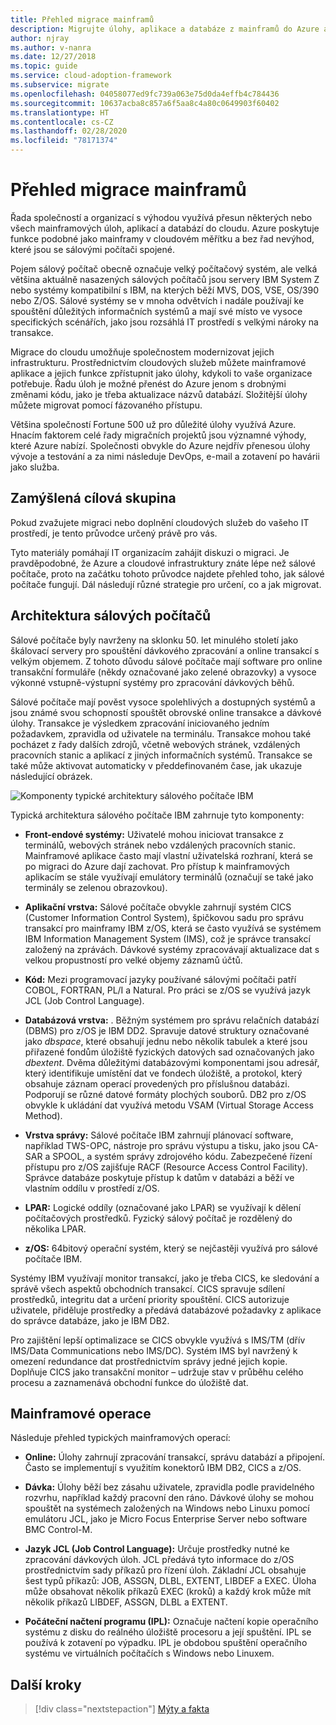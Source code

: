 ```yaml
---
title: Přehled migrace mainframů
description: Migrujte úlohy, aplikace a databáze z mainframů do Azure a zajistěte si prověřenou, vysoce dostupnou a škálovatelnou infrastrukturu bez řady nevýhod, které sálové počítače mají.
author: njray
ms.author: v-nanra
ms.date: 12/27/2018
ms.topic: guide
ms.service: cloud-adoption-framework
ms.subservice: migrate
ms.openlocfilehash: 04058077ed9fc739a063e75d0da4effb4c784436
ms.sourcegitcommit: 10637acba8c857a6f5aa8c4a80c0649903f60402
ms.translationtype: HT
ms.contentlocale: cs-CZ
ms.lasthandoff: 02/28/2020
ms.locfileid: "78171374"
---
```

# <a name="mainframe-migration-overview"></a>Přehled migrace mainframů

Řada společností a organizací s výhodou využívá přesun některých nebo všech mainframových úloh, aplikací a databází do cloudu. Azure poskytuje funkce podobné jako mainframy v cloudovém měřítku a bez řad nevýhod, které jsou se sálovými počítači spojené.

Pojem sálový počítač obecně označuje velký počítačový systém, ale velká většina aktuálně nasazených sálových počítačů jsou servery IBM System Z nebo systémy kompatibilní s IBM, na kterých běží MVS, DOS, VSE, OS/390 nebo Z/OS. Sálové systémy se v mnoha odvětvích i nadále používají ke spouštění důležitých informačních systémů a mají své místo ve vysoce specifických scénářích, jako jsou rozsáhlá IT prostředí s velkými nároky na transakce.

Migrace do cloudu umožňuje společnostem modernizovat jejich infrastrukturu. Prostřednictvím cloudových služeb můžete mainframové aplikace a jejich funkce zpřístupnit jako úlohy, kdykoli to vaše organizace potřebuje. Řadu úloh je možné přenést do Azure jenom s drobnými změnami kódu, jako je třeba aktualizace názvů databází. Složitější úlohy můžete migrovat pomocí fázovaného přístupu.

Většina společností Fortune 500 už pro důležité úlohy využívá Azure. Hnacím faktorem celé řady migračních projektů jsou významné výhody, které Azure nabízí. Společnosti obvykle do Azure nejdřív přenesou úlohy vývoje a testování a za nimi následuje DevOps, e-mail a zotavení po havárii jako služba.

## <a name="intended-audience"></a>Zamýšlená cílová skupina

Pokud zvažujete migraci nebo doplnění cloudových služeb do vašeho IT prostředí, je tento průvodce určený právě pro vás.

Tyto materiály pomáhají IT organizacím zahájit diskuzi o migraci. Je pravděpodobné, že Azure a cloudové infrastruktury znáte lépe než sálové počítače, proto na začátku tohoto průvodce najdete přehled toho, jak sálové počítače fungují. Dál následují různé strategie pro určení, co a jak migrovat.

## <a name="mainframe-architecture"></a>Architektura sálových počítačů

Sálové počítače byly navrženy na sklonku 50. let minulého století jako škálovací servery pro spouštění dávkového zpracování a online transakcí s velkým objemem. Z tohoto důvodu sálové počítače mají software pro online transakční formuláře (někdy označované jako zelené obrazovky) a vysoce výkonné vstupně-výstupní systémy pro zpracování dávkových běhů.

Sálové počítače mají pověst vysoce spolehlivých a dostupných systémů a jsou známé svou schopností spouštět obrovské online transakce a dávkové úlohy. Transakce je výsledkem zpracování iniciovaného jedním požadavkem, zpravidla od uživatele na terminálu. Transakce mohou také pocházet z řady dalších zdrojů, včetně webových stránek, vzdálených pracovních stanic a aplikací z jiných informačních systémů. Transakce se také může aktivovat automaticky v předdefinovaném čase, jak ukazuje následující obrázek.

![Komponenty typické architektury sálového počítače IBM](../../_images/mainframe-migration/mainframe-architecture.png)

Typická architektura sálového počítače IBM zahrnuje tyto komponenty:

- **Front-endové systémy:** Uživatelé mohou iniciovat transakce z terminálů, webových stránek nebo vzdálených pracovních stanic. Mainframové aplikace často mají vlastní uživatelská rozhraní, která se po migraci do Azure dají zachovat. Pro přístup k mainframových aplikacím se stále využívají emulátory terminálů (označují se také jako terminály se zelenou obrazovkou).

- **Aplikační vrstva:** Sálové počítače obvykle zahrnují systém CICS (Customer Information Control System), špičkovou sadu pro správu transakcí pro mainframy IBM z/OS, která se často využívá se systémem IBM Information Management System (IMS), což je správce transakcí založený na zprávách. Dávkové systémy zpracovávají aktualizace dat s velkou propustností pro velké objemy záznamů účtů.

- **Kód:** Mezi programovací jazyky používané sálovými počítači patří COBOL, FORTRAN, PL/I a Natural. Pro práci se z/OS se využívá jazyk JCL (Job Control Language).

- **Databázová vrstva:** . Běžným systémem pro správu relačních databází (DBMS) pro z/OS je IBM DD2. Spravuje datové struktury označované jako *dbspace*, které obsahují jednu nebo několik tabulek a které jsou přiřazené fondům úložiště fyzických datových sad označovaných jako *dbextent*. Dvěma důležitými databázovými komponentami jsou adresář, který identifikuje umístění dat ve fondech úložiště, a protokol, který obsahuje záznam operací provedených pro příslušnou databázi. Podporují se různé datové formáty plochých souborů. DB2 pro z/OS obvykle k ukládání dat využívá metodu VSAM (Virtual Storage Access Method).

- **Vrstva správy:** Sálové počítače IBM zahrnují plánovací software, například TWS-OPC, nástroje pro správu výstupu a tisku, jako jsou CA-SAR a SPOOL, a systém správy zdrojového kódu. Zabezpečené řízení přístupu pro z/OS zajišťuje RACF (Resource Access Control Facility). Správce databáze poskytuje přístup k datům v databázi a běží ve vlastním oddílu v prostředí z/OS.

- **LPAR:** Logické oddíly (označované jako LPAR) se využívají k dělení počítačových prostředků. Fyzický sálový počítač je rozdělený do několika LPAR.

- **z/OS:** 64bitový operační systém, který se nejčastěji využívá pro sálové počítače IBM.

Systémy IBM využívají monitor transakcí, jako je třeba CICS, ke sledování a správě všech aspektů obchodních transakcí. CICS spravuje sdílení prostředků, integritu dat a určení priority spouštění. CICS autorizuje uživatele, přiděluje prostředky a předává databázové požadavky z aplikace do správce databáze, jako je IBM DB2.

Pro zajištění lepší optimalizace se CICS obvykle využívá s IMS/TM (dřív IMS/Data Communications nebo IMS/DC). Systém IMS byl navržený k omezení redundance dat prostřednictvím správy jedné jejich kopie. Doplňuje CICS jako transakční monitor – udržuje stav v průběhu celého procesu a zaznamenává obchodní funkce do úložiště dat.

## <a name="mainframe-operations"></a>Mainframové operace

Následuje přehled typických mainframových operací:

- **Online:** Úlohy zahrnují zpracování transakcí, správu databází a připojení. Často se implementují s využitím konektorů IBM DB2, CICS a z/OS.

- **Dávka:** Úlohy běží bez zásahu uživatele, zpravidla podle pravidelného rozvrhu, například každý pracovní den ráno. Dávkové úlohy se mohou spouštět na systémech založených na Windows nebo Linuxu pomocí emulátoru JCL, jako je Micro Focus Enterprise Server nebo software BMC Control-M.

- **Jazyk JCL (Job Control Language):** Určuje prostředky nutné ke zpracování dávkových úloh. JCL předává tyto informace do z/OS prostřednictvím sady příkazů pro řízení úloh. Základní JCL obsahuje šest typů příkazů: JOB, ASSGN, DLBL, EXTENT, LIBDEF a EXEC. Úloha může obsahovat několik příkazů EXEC (kroků) a každý krok může mít několik příkazů LIBDEF, ASSGN, DLBL a EXTENT.

- **Počáteční načtení programu (IPL):**  Označuje načtení kopie operačního systému z disku do reálného úložiště procesoru a její spuštění. IPL se používá k zotavení po výpadku. IPL je obdobou spuštění operačního systému ve virtuálních počítačích s Windows nebo Linuxem.

## <a name="next-steps"></a>Další kroky

> [!div class="nextstepaction"]
> [Mýty a fakta](./myths-and-facts.md)
